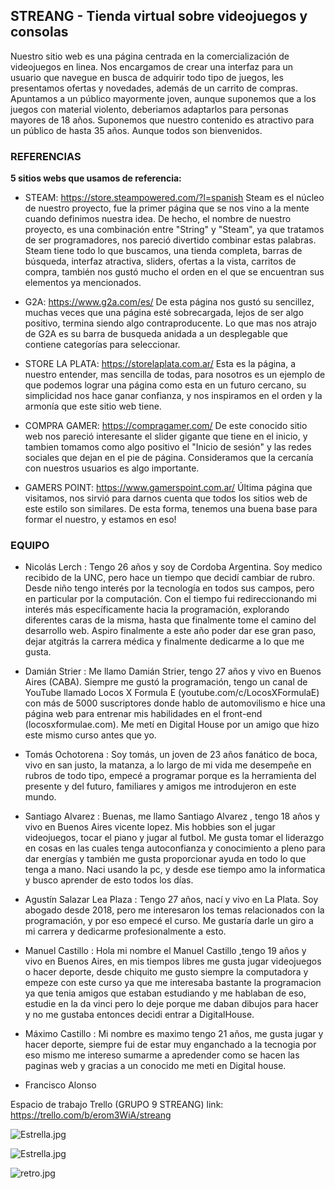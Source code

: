## STREANG - Tienda virtual sobre videojuegos y consolas
Nuestro sitio web es una página centrada en la comercialización de videojuegos en linea. Nos encargamos de crear una interfaz para un usuario que navegue en busca de adquirir todo tipo de juegos, les presentamos ofertas y novedades, además de un carrito de compras.
Apuntamos a un público mayormente joven, aunque suponemos que a los juegos con material violento, deberiamos adaptarlos para personas mayores de 18 años. Suponemos que nuestro contenido es atractivo para un público de hasta 35 años. Aunque todos son bienvenidos.

### REFERENCIAS
**5 sitios webs que usamos de referencia:**
* STEAM: https://store.steampowered.com/?l=spanish
Steam es el núcleo de nuestro proyecto, fue la primer página que se nos vino a la mente cuando definimos nuestra idea. De hecho, el nombre de nuestro proyecto, es una combinación entre "String" y "Steam", ya que tratamos de ser programadores, nos pareció divertido combinar estas palabras.
Steam tiene todo lo que buscamos, una tienda completa, barras de búsqueda, interfaz atractiva, sliders, ofertas a la vista, carritos de compra, también nos gustó mucho el orden en el que se encuentran sus elementos ya mencionados.

* G2A: https://www.g2a.com/es/
De esta página nos gustó su sencillez, muchas veces que una página esté sobrecargada, lejos de ser algo positivo, termina siendo algo contraproducente. Lo que mas nos atrajo de G2A es su barra de busqueda anidada a un desplegable que contiene categorías para seleccionar.

* STORE LA PLATA: https://storelaplata.com.ar/
Esta es la página, a nuestro entender, mas sencilla de todas, para nosotros es un ejemplo de que podemos lograr una página como esta en un futuro cercano, su simplicidad nos hace ganar confianza, y nos inspiramos en el orden y la armonía que este sitio web tiene.

* COMPRA GAMER: https://compragamer.com/
De este conocido sitio web nos pareció interesante el slider gigante que tiene en el inicio, y tambien tomamos como algo positivo el "Inicio de sesión" y las redes sociales que dejan en el pie de página. Consideramos que la cercanía con nuestros usuarios es algo importante.

* GAMERS POINT: https://www.gamerspoint.com.ar/
Última página que visitamos, nos sirvió para darnos cuenta que todos los sitios web de este estilo son similares. De esta forma, tenemos una buena base para formar el nuestro, y estamos en eso!


### EQUIPO

* Nicolás Lerch : Tengo 26 años y soy de Cordoba Argentina. Soy medico recibido de la UNC, pero hace un tiempo que decidí cambiar de rubro. Desde niño tengo interés por la tecnología en todos sus campos, pero en particular por la computación. Con el tiempo fui redireccionando mi interés más específicamente hacia la programación, explorando diferentes caras de la misma, hasta que finalmente tome el camino del desarrollo web. Aspiro finalmente a este año poder dar ese gran paso, dejar atgitrás la carrera médica y finalmente dedicarme a lo que me gusta.

* Damián Strier : Me llamo Damián Strier, tengo 27 años y vivo en Buenos Aires (CABA). Siempre me gustó la programación, tengo un canal de YouTube llamado Locos X Formula E (youtube.com/c/LocosXFormulaE) con más de 5000 suscriptores donde hablo de automovilismo e hice una página web para entrenar mis habilidades en el front-end (locosxformulae.com). Me metí en Digital House por un amigo que hizo este mismo curso antes que yo.

* Tomás Ochotorena : Soy tomás, un joven de 23 años fanático de boca, vivo en san justo, la matanza, a lo largo de mi vida me desempeñe en rubros de todo tipo, empecé a programar porque es la herramienta del presente y del futuro, familiares y amigos me introdujeron en este mundo.

* Santiago Alvarez : Buenas, me llamo Santiago Alvarez , tengo 18 años y vivo en Buenos Aires vicente lopez. Mis hobbies son el jugar videojuegos, tocar el piano y jugar al futbol.  Me gusta tomar el liderazgo en cosas en las cuales tenga autoconfianza y conocimiento a pleno para dar energías y también me gusta proporcionar ayuda en todo lo que tenga a mano.  Naci usando la pc, y desde ese tiempo amo la informatica y busco aprender de esto todos los días.

* Agustín Salazar Lea Plaza : Tengo 27 años, nací y vivo en La Plata. Soy abogado desde 2018, pero me interesaron los temas relacionados con la programación, y por eso empecé el curso. Me gustaría darle un giro a mi carrera y dedicarme profesionalmente a esto.

* Manuel Castillo : Hola mi nombre el Manuel Castillo ,tengo 19 años y vivo en Buenos Aires, en mis tiempos libres me gusta jugar videojuegos o hacer deporte, desde chiquito me gusto siempre la computadora y empeze con este curso ya que me interesaba bastante la programacion ya que tenia amigos que estaban estudiando y me hablaban de eso, estudie en la da vinci pero lo deje porque me daban dibujos para hacer y no me gustaba entonces decidi entrar a DigitalHouse.

* Máximo Castillo : Mi nombre es maximo tengo 21 años, me gusta jugar y hacer deporte, siempre fui de estar muy enganchado a la tecnogia por eso mismo me intereso sumarme a apredender como se hacen las paginas web y gracias a un conocido me meti en Digital house.

* Francisco Alonso

Espacio de trabajo Trello (GRUPO 9 STREANG)
link: https://trello.com/b/erom3WiA/streang

![Estrella.jpg](https://i.postimg.cc/7ZwCC7Tw/Estrella.jpg)

![Estrella.jpg](https://i.postimg.cc/NM101XKx/Estrella.jpg)

![retro.jpg](https://i.postimg.cc/WzvFsN7Z/retro.jpg)
